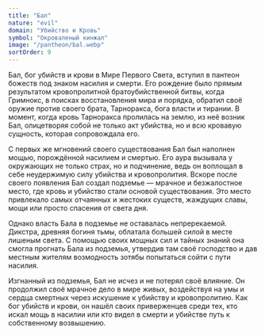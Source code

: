 ```yaml
---
title: "Бал"
nature: "evil"
domain: "Убийство и Кровь"
symbol: "Окроваленый кинжал"
image: "/pantheon/bal.webp"
sortOrder: 9
---
```


Бал, бог убийств и крови в Мире Первого Света, вступил в пантеон
божеств под знаком насилия и смерти. Его рождение было прямым
результатом кровопролитной братоубийственной битвы, когда
Гримнокс, в поисках восстановления мира и порядка, обратил своё
оружие против своего брата, Тарноракса, бога власти и тирании. В
момент, когда кровь Тарноракса пролилась на землю, из неё возник
Бал, олицетворяя собой не только акт убийства, но и всю кровавую
сущность, которая сопровождала его.

С первых же мгновений своего существования Бал был наполнен
мощью, порождённой насилием и смертью. Его аура вызывала у
окружающих не только страх, но и подчинение, ведь он воплощал в
себе неудержимую силу убийства и кровопролития. Вскоре после
своего появления Бал создал подземье — мрачное и безжалостное
место, где кровь и убийство стали основой существования. Это место
привлекало самых отчаянных и жестоких существ, жаждущих славы,
мощи или просто спасения от света дня.

Однако власть Бала в подземье не оставалась непререкаемой. Дикстра,
древняя богиня тьмы, облатала большей силой в месте лишеным света.
С помощью своих мощных сил и тайных знаний она смогла прогнать
Бала из подземья, утвердив там своё господство и дав местным
жителям возмодность зотябы попытаться сойти с пути насилия.

Изгнанный из подземья, Бал не исчез и не потерял своё влияние. Он
продолжил своё мрачное дело в мире живых, воздействуя на умы и
сердца смертных через искушение к убийству и кровопролитию. Как
бог убийств и крови, он нашёл своих приверженцев среди тех, кто
искал мощь в насилии или кто видел в смерти и убийстве путь к
собственному возвышению.
